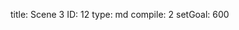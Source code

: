 title:          Scene 3
ID:             12
type:           md
compile:        2
setGoal:        600


